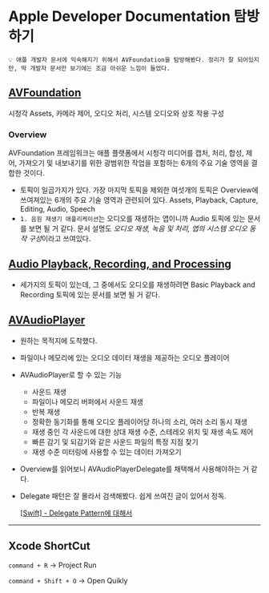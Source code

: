 # Apple Developer Documentation 탐방하기
```
💡 애플 개발자 문서에 익숙해지기 위해서 AVFoundation을 탐방해봤다. 정리가 잘 되어있지만, 딱 개발자 문서만 보기에는 조금 아쉬운 느낌이 들었다.
```

## [AVFoundation](https://developer.apple.com/documentation/avfoundation)

시청각 Assets, 카메라 제어, 오디오 처리, 시스템 오디오와 상호 작용 구성

### Overview

AVFoundation 프레임워크는 애플 플랫폼에서 시청각 미디어를 캡처, 처리, 합성, 제어, 가져오기 및 내보내기를 위한 광범위한 작업을 포함하는 6개의 주요 기술 영역을 결합한 것이다.

- 토픽이 일곱가지가 있다. 가장 마지막 토픽을 제외한 여섯개의 토픽은 Overview에 쓰여져있는 6개의 주요 기술 영역과 관련되어 있다. Assets, Playback, Capture, Editing, Audio, Speech
- `1. 음원 재생기 애플리케이션`는 오디오를 재생하는 앱이니까 Audio 토픽에 있는 문서를 보면 될 거 같다. 문서 설명도 *오디오 재생, 녹음 및 처리, 앱의 시스템 오디오 동작 구성*이라고 쓰여있다.

## [Audio Playback, Recording, and Processing](https://developer.apple.com/documentation/avfoundation/audio_playback_recording_and_processing)

- 세가지의 토픽이 있는데, 그 중에서도 오디오를 재생하려면 Basic Playback and Recording 토픽에 있는 문서를 보면 될 거 같다.

## [AVAudioPlayer](https://developer.apple.com/documentation/avfoundation/avaudioplayer)

- 원하는 목적지에 도착했다.
- 파일이나 메모리에 있는 오디오 데이터 재생을 제공하는 오디오 플레이어
- AVAudioPlayer로 할 수 있는 기능
    - 사운드 재생
    - 파일이나 메모리 버퍼에서 사운드 재생
    - 반복 재생
    - 정확한 동기화를 통해 오디오 플레이어당 하나의 소리, 여러 소리 동시 재생
    - 재생 중인 각 사운드에 대한 상대 재생 수준, 스테레오 위치 및 재생 속도 제어
    - 빠른 감기 및 되감기와 같은 사운드 파일의 특정 지점 찾기
    - 재생 수준 미터링에 사용할 수 있는 데이터 가져오기
- Overview를 읽어보니 AVAudioPlayerDelegate를 채택해서 사용해야하는 거 같다.
- Delegate 패턴은 잘 몰라서 검색해봤다. 쉽게 쓰여진 글이 있어서 정독.

    [[Swift] - Delegate Pattern에 대해서](https://velog.io/@iwwuf7/Swift-Delegate-Pattern에-대해서)

---

## Xcode ShortCut

`command + R` → Project Run

`command + Shift + O` → Open Quikly